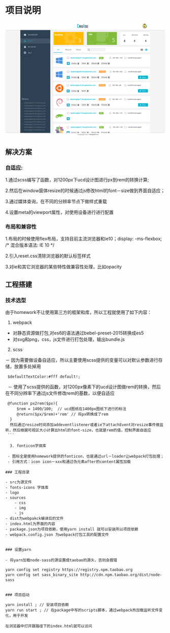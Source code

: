 # 项目说明

![Image text](https://github.com/unclepis/interview_homework/blob/master/src/source/img/Desktop%20HD.png)

## 解决方案

### 自适应:

1.通过scss编写了函数，对1200px下ucd设计图进行px到rem的转换计算;

2.然后在window窗体resize的时候通过js修改html的font－size做到界面自适应；

3.通过媒体查询，在不同的分辨率节点下做样式重载

4.设置meta的viewport属性，对使用设备进行进行配置

### 布局和兼容性

1.布局的时候使用flex布局，支持目前主流浏览器和ie10；display: -ms-flexbox;  /* 混合版本语法: IE 10 */

2.引入reset.css清除浏览器的默认标签样式

3.对ie和其它浏览器的某些特性做兼容性处理，比如opacity

## 工程搭建

### 技术选型
   由于homework不让使用第三方的框架和库，所以工程就使用了如下内容：
   
   1. webpack
   
   - 对静态资源做打包,对es6的语法通过bebel-preset-2015转换成es5
   - 对svg和png，css，js文件进行打包处理，输出bundle.js 
   
   2. scss 
   
   － 因为需要做设备自适应，所以主要使用scss提供的变量可以对默认参数进行存储，放置多处掉用
  
  ```
   $defaultTextColor:#fff default!;
  ```
  
  － 使用了scss提供的函数，对1200px像素下的ucd设计图做rem的转换，然后在不同分辨率下通过js文件修改rem的基数，以便自适应
  
  ```
   @function px2rem($px){
      $rem = 1400/100;  // ucd图纸在1400px图纸下进行的标注
      @return($px/$rem)+'rem' // 将px转换成了rem
   }
   然后通过resize时间添加addeventlistener或者ie下attachEvent对resize事件做监听，然后根据可视区大小计算出html的font-size，也就是rem的值，控制界面自适应
  ```

   3. fonticon字体库

   - 图标全是使用homework提供的fonticon，也是通过url－loader让webpack打包处理；
   - 引用方式：icon icon－xxx和通过伪元素after的content属性加载

### 工程目录    

```
    - src为源文件
    - fonts-icons 字体库
    - logo
    - sources
        - css
        - img
        - js
    - dist为webpakck编译后的文件
    - index.html为界面的内容
    - package.json为项目依赖，使用yarn install 就可以安装所以项目依赖
    - webpack.config.json 为webpack打包工具的配置文件

```

### 设置yarn

- 将yarn加载node-sass的源设置成taobao的源头，否则会报错

```
    yarn config set registry https://registry.npm.taobao.org
    yarn config set sass_binary_site http://cdn.npm.taobao.org/dist/node-sass
```

### 项目启动

```
    yarn install ; // 安装项目依赖
    yarn run start ; // 在package中写的scripts脚本，通过webpack热加载监听文件变化，用于开发

    在浏览器中打开跟路径下的index.html就可以访问
```
